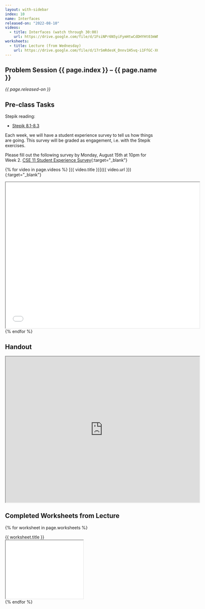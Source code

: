 ```yaml
---
layout: with-sidebar
index: 10
name: Interfaces
released-on: "2022-08-10"
videos:
  - title: Interfaces (watch through 30:00)
    url: https://drive.google.com/file/d/1FsiNPr6N5yiFymHtwCdDHYHt03mWNw_Q
worksheets:
  - title: Lecture (from Wednesday)
    url: https://drive.google.com/file/d/17rSmRdesK_Dnnv1H5vq-i1FfGC-X0Xhc
---
```


## Problem Session {{ page.index }} – {{ page.name }}

_{{ page.released-on }}_

## Pre-class Tasks

Stepik reading:
- [Stepik 8.1-8.3](https://stepik.org/lesson/574307/step/1?unit=568892)

Each week, we will have a student experience survey to tell us how things are going. This survey will be 
graded as engagement, i.e. with the Stepik exercises.

Please fill out the following survey by Monday, August 15th at 10pm for Week 2.
[CSE 11 Student Experience Survey](https://forms.gle/JeBtAES9AswppffU9){:target="_blank"} 

{% for video in page.videos %}
[{{ video.title }}]({{ video.url }}){:target="_blank"}

<iframe src="{{ video.url }}/preview" width="640" height="480" allow="autoplay"></iframe>
{% endfor %}

## Handout

<iframe src="https://drive.google.com/file/d/1nUCwjiK6tzwEyRciOayfLks_7hh-Hfxs/preview" width="640" height="480" allow="autoplay"></iframe>

## Completed Worksheets from Lecture

{% for worksheet in page.worksheets %}
<div class="worksheetBox">
{{ worksheet.title }}
<br>
<iframe src="{{ worksheet.url }}/preview" width="256" height="192" allow="autoplay"></iframe>
</div>
{% endfor %}